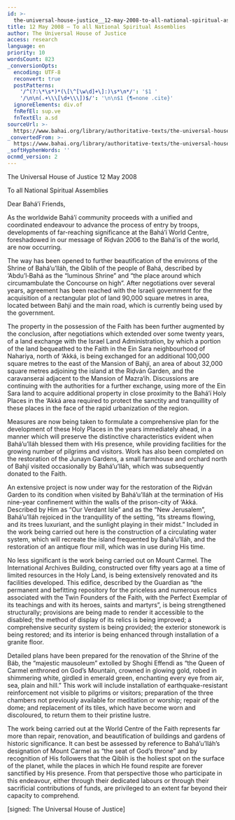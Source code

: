 ```yaml
---
id: >-
  the-universal-house-justice__12-may-2008-to-all-national-spiritual-assemblies__1513577892__en
title: 12 May 2008 – To all National Spiritual Assemblies
author: The Universal House of Justice
access: research
language: en
priority: 10
wordsCount: 823
_conversionOpts:
  encoding: UTF-8
  reconvert: true
  postPatterns:
    '/^(?:\*\s*)*(\[\^[\w\d]+\]:)\s*\n*/': '$1 '
    '/\n\n(.+\\\[\d+\\\])$/': '\n\n$1 {¶=none .cite}'
  ignoreElements: div.of
  fnRefEl: sup.ve
  fnTextEl: a.sd
sourceUrl: >-
  https://www.bahai.org/library/authoritative-texts/the-universal-house-of-justice/messages/20080512_001/20080512_001.xhtml
_convertedFrom: >-
  https://www.bahai.org/library/authoritative-texts/the-universal-house-of-justice/messages/20080512_001/20080512_001.xhtml
_softHyphenWords: ''
ocnmd_version: 2
---
```

The Universal House of Justice
12 May 2008

To all National Spiritual Assemblies

Dear Bahá’í Friends,

As the worldwide Bahá’í community proceeds with a unified and coordinated endeavour to advance the process of entry by troops, developments of far-reaching significance at the Bahá’í World Centre, foreshadowed in our message of Riḍván 2006 to the Bahá’ís of the world, are now occurring.

The way has been opened to further beautification of the environs of the Shrine of Bahá’u’lláh, the Qiblih of the people of Bahá, described by ‘Abdu’l‑Bahá as the “luminous Shrine” and “the place around which circumambulate the Concourse on high”. After negotiations over several years, agreement has been reached with the Israeli government for the acquisition of a rectangular plot of land 90,000 square metres in area, located between Bahjí and the main road, which is currently being used by the government.

The property in the possession of the Faith has been further augmented by the conclusion, after negotiations which extended over some twenty years, of a land exchange with the Israel Land Administration, by which a portion of the land bequeathed to the Faith in the Ein Sara neighbourhood of Nahariya, north of ‘Akká, is being exchanged for an additional 100,000 square metres to the east of the Mansion of Bahjí, an area of about 32,000 square metres adjoining the island at the Riḍván Garden, and the caravanserai adjacent to the Mansion of Mazra‘ih. Discussions are continuing with the authorities for a further exchange, using more of the Ein Sara land to acquire additional property in close proximity to the Bahá’í Holy Places in the ‘Akká area required to protect the sanctity and tranquillity of these places in the face of the rapid urbanization of the region.

Measures are now being taken to formulate a comprehensive plan for the development of these Holy Places in the years immediately ahead, in a manner which will preserve the distinctive characteristics evident when Bahá’u’lláh blessed them with His presence, while providing facilities for the growing number of pilgrims and visitors. Work has also been completed on the restoration of the Junayn Gardens, a small farmhouse and orchard north of Bahjí visited occasionally by Bahá’u’lláh, which was subsequently donated to the Faith.

An extensive project is now under way for the restoration of the Riḍván Garden to its condition when visited by Bahá’u’lláh at the termination of His nine-year confinement within the walls of the prison-city of ‘Akká. Described by Him as “Our Verdant Isle” and as the “New Jerusalem”, Bahá’u’lláh rejoiced in the tranquillity of the setting, “its streams flowing, and its trees luxuriant, and the sunlight playing in their midst.” Included in the work being carried out here is the construction of a circulating water system, which will recreate the island frequented by Bahá’u’lláh, and the restoration of an antique flour mill, which was in use during His time.

No less significant is the work being carried out on Mount Carmel. The International Archives Building, constructed over fifty years ago at a time of limited resources in the Holy Land, is being extensively renovated and its facilities developed. This edifice, described by the Guardian as “the permanent and befitting repository for the priceless and numerous relics associated with the Twin Founders of the Faith, with the Perfect Exemplar of its teachings and with its heroes, saints and martyrs”, is being strengthened structurally; provisions are being made to render it accessible to the disabled; the method of display of its relics is being improved; a comprehensive security system is being provided; the exterior stonework is being restored; and its interior is being enhanced through installation of a granite floor.

Detailed plans have been prepared for the renovation of the Shrine of the Báb, the “majestic mausoleum” extolled by Shoghi Effendi as “the Queen of Carmel enthroned on God’s Mountain, crowned in glowing gold, robed in shimmering white, girdled in emerald green, enchanting every eye from air, sea, plain and hill.” This work will include installation of earthquake-resistant reinforcement not visible to pilgrims or visitors; preparation of the three chambers not previously available for meditation or worship; repair of the dome; and replacement of its tiles, which have become worn and discoloured, to return them to their pristine lustre.

The work being carried out at the World Centre of the Faith represents far more than repair, renovation, and beautification of buildings and gardens of historic significance. It can best be assessed by reference to Bahá’u’lláh’s designation of Mount Carmel as “the seat of God’s throne” and by recognition of His followers that the Qiblih is the holiest spot on the surface of the planet, while the places in which He found respite are forever sanctified by His presence. From that perspective those who participate in this endeavour, either through their dedicated labours or through their sacrificial contributions of funds, are privileged to an extent far beyond their capacity to comprehend.

\[signed: The Universal House of Justice\]

